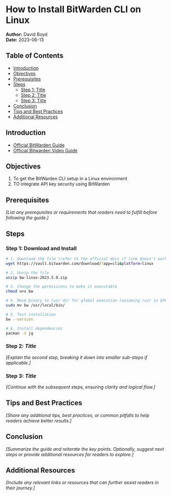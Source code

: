 # How to Install BitWarden CLI on Linux

**Author:** David Boyd<br>
**Date:** 2023-06-13

## Table of Contents

- [Introduction](#introduction)
- [Objectives](#objectives)
- [Prerequisites](#prerequisites)
- [Steps](#steps)
  - [Step 1: Title](#step-1-title)
  - [Step 2: Title](#step-2-title)
  - [Step 3: Title](#step-3-title)
- [Conclusion](#conclusion)
- [Tips and Best Practices](#tips-and-best-practices)
- [Additional Resources](#additional-resources)

## Introduction

- [Official BitWarden Guide][bw-doc-cli]
- [Official Bitwarden Video Guide][bw-youtube]

## Objectives

1. To get the BitWarden CLI setup in a Linux environment
2. TO integrate API key security using BitWarden

## Prerequisites

*[List any prerequisites or requirements that readers need to fulfill before
following the guide.]*

## Steps

### Step 1: Download and Install

``` bash
# 1. Download the file (refer to the official docs if link doesn't work)
wget https://vault.bitwarden.com/download/?app=cli&platform=linux

# 2. Unzip the file
unzip bw-linux-2023.5.0.zip

# 3. Change the permissions to make it executable
chmod u+x bw

# 4. Move binary to /usr dir for global execution (assuming /usr in $PATH)
sudo mv bw /usr/local/bin/

# 5. Test installation
bw --version

# 6. Install dependencies
pacman -S jq
```

### Step 2: *Title*

*[Explain the second step, breaking it down into smaller sub-steps if
applicable.]*

### Step 3: *Title*

*[Continue with the subsequent steps, ensuring clarity and logical flow.]*

## Tips and Best Practices

*[Share any additional tips, best practices, or common pitfalls to help readers
achieve better results.]*

## Conclusion

*[Summarize the guide and reiterate the key points. Optionally, suggest next
steps or provide additional resources for readers to explore.]*

## Additional Resources

*[Include any relevant links or resources that can further assist readers in
their journey.]*

<!-- Reference Links -->

[bw-doc-cli]: https://bitwarden.com/help/cli/
[bw-youtube]: https://www.youtube.com/watch?v=Qe4oGJREV8Q&ab_channel=Bitwarden
